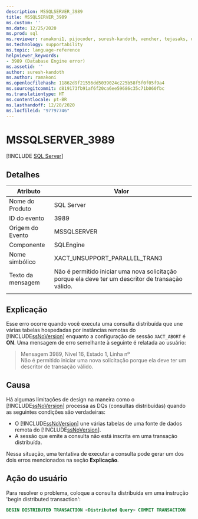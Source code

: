 ```yaml
---
description: MSSQLSERVER_3989
title: MSSQLSERVER_3989
ms.custom: ''
ms.date: 12/25/2020
ms.prod: sql
ms.reviewer: ramakoni1, pijocoder, suresh-kandoth, vencher, tejasaks, docast
ms.technology: supportability
ms.topic: language-reference
helpviewer_keywords:
- 3989 (Database Engine error)
ms.assetid: ''
author: suresh-kandoth
ms.author: ramakoni
ms.openlocfilehash: 11862d9f21556dd5039024c225b58f5f0f05f9a4
ms.sourcegitcommit: d819173fb91af6f20ca6ee59686c35c71b060fbc
ms.translationtype: HT
ms.contentlocale: pt-BR
ms.lasthandoff: 12/28/2020
ms.locfileid: "97797746"
---
```

# <a name="mssqlserver_3989"></a>MSSQLSERVER_3989
 [!INCLUDE [SQL Server](../../includes/applies-to-version/sqlserver.md)]

## <a name="details"></a>Detalhes

|Atributo|Valor|
|---|---|
|Nome do Produto|SQL Server|
|ID do evento|3989|
|Origem do Evento|MSSQLSERVER|
|Componente|SQLEngine|
|Nome simbólico|XACT_UNSUPPORT_PARALLEL_TRAN3|
|Texto da mensagem|Não é permitido iniciar uma nova solicitação porque ela deve ter um descritor de transação válido.|
||

## <a name="explanation"></a>Explicação

Esse erro ocorre quando você executa uma consulta distribuída que une várias tabelas hospedadas por instâncias remotas do [!INCLUDE[ssNoVersion](../../includes/ssnoversion-md.md)] enquanto a configuração de sessão `XACT_ABORT` é **ON**. Uma mensagem de erro semelhante à seguinte é relatada ao usuário:

> Mensagem 3989, Nível 16, Estado 1, Linha nº  
Não é permitido iniciar uma nova solicitação porque ela deve ter um descritor de transação válido.

## <a name="cause"></a>Causa

Há algumas limitações de design na maneira como o [!INCLUDE[ssNoVersion](../../includes/ssnoversion-md.md)] processa as DQs (consultas distribuídas) quando as seguintes condições são verdadeiras:

- O [!INCLUDE[ssNoVersion](../../includes/ssnoversion-md.md)] une várias tabelas de uma fonte de dados remota do [!INCLUDE[ssNoVersion](../../includes/ssnoversion-md.md)].
- A sessão que emite a consulta não está inscrita em uma transação distribuída.

Nessa situação, uma tentativa de executar a consulta pode gerar um dos dois erros mencionados na seção **Explicação**.

## <a name="user-action"></a>Ação do usuário

Para resolver o problema, coloque a consulta distribuída em uma instrução 'begin distributed transaction':

```sql
BEGIN DISTRIBUTED TRANSACTION <Distributed Query> COMMIT TRANSACTION
```
